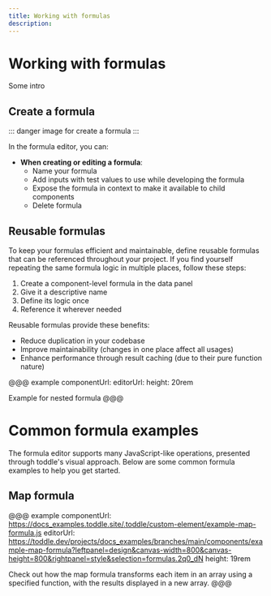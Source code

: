 ```yaml
---
title: Working with formulas
description:
---
```


# Working with formulas
Some intro

## Create a formula 
::: danger
image for create a formula
:::

In the formula editor, you can:
- **When creating or editing a formula**:
    - Name your formula
    - Add inputs with test values to use while developing the formula
    - Expose the formula in context to make it available to child components
    - Delete formula


## Reusable formulas
To keep your formulas efficient and maintainable, define reusable formulas that can be referenced throughout your project. If you find yourself repeating the same formula logic in multiple places, follow these steps:
1. Create a component-level formula in the data panel
2. Give it a descriptive name
3. Define its logic once
4. Reference it wherever needed

Reusable formulas provide these benefits:
- Reduce duplication in your codebase
- Improve maintainability (changes in one place affect all usages)
- Enhance performance through result caching (due to their pure function nature)

@@@ example
componentUrl: 
editorUrl: 
height: 20rem

Example for nested formula
@@@

# Common formula examples
The formula editor supports many JavaScript-like operations, presented through toddle's visual approach. Below are some common formula examples to help you get started.

## Map formula
@@@ example
componentUrl: https://docs_examples.toddle.site/.toddle/custom-element/example-map-formula.js
editorUrl: https://toddle.dev/projects/docs_examples/branches/main/components/example-map-formula?leftpanel=design&canvas-width=800&canvas-height=800&rightpanel=style&selection=formulas.2q0_dN
height: 19rem

Check out how the map formula transforms each item in an array using a specified function, with the results displayed in a new array.
@@@